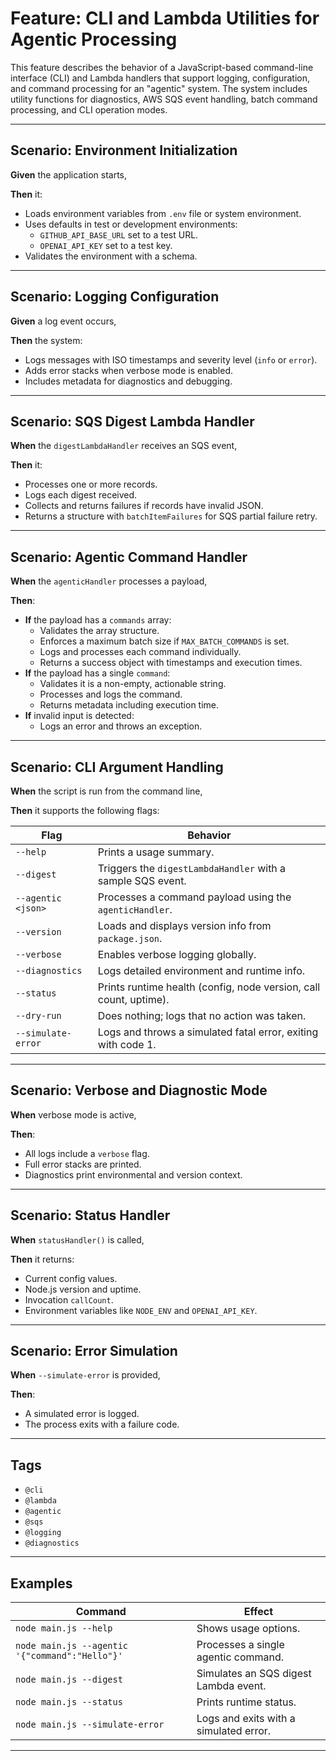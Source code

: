 # Feature: CLI and Lambda Utilities for Agentic Processing

This feature describes the behavior of a JavaScript-based command-line interface (CLI) and Lambda handlers that support logging, configuration, and command processing for an "agentic" system. The system includes utility functions for diagnostics, AWS SQS event handling, batch command processing, and CLI operation modes.

---

## Scenario: Environment Initialization

**Given** the application starts,

**Then** it:
- Loads environment variables from `.env` file or system environment.
- Uses defaults in test or development environments:
  - `GITHUB_API_BASE_URL` set to a test URL.
  - `OPENAI_API_KEY` set to a test key.
- Validates the environment with a schema.

---

## Scenario: Logging Configuration

**Given** a log event occurs,

**Then** the system:
- Logs messages with ISO timestamps and severity level (`info` or `error`).
- Adds error stacks when verbose mode is enabled.
- Includes metadata for diagnostics and debugging.

---

## Scenario: SQS Digest Lambda Handler

**When** the `digestLambdaHandler` receives an SQS event,

**Then** it:
- Processes one or more records.
- Logs each digest received.
- Collects and returns failures if records have invalid JSON.
- Returns a structure with `batchItemFailures` for SQS partial failure retry.

---

## Scenario: Agentic Command Handler

**When** the `agenticHandler` processes a payload,

**Then**:
- **If** the payload has a `commands` array:
  - Validates the array structure.
  - Enforces a maximum batch size if `MAX_BATCH_COMMANDS` is set.
  - Logs and processes each command individually.
  - Returns a success object with timestamps and execution times.
- **If** the payload has a single `command`:
  - Validates it is a non-empty, actionable string.
  - Processes and logs the command.
  - Returns metadata including execution time.
- **If** invalid input is detected:
  - Logs an error and throws an exception.

---

## Scenario: CLI Argument Handling

**When** the script is run from the command line,

**Then** it supports the following flags:

| Flag              | Behavior                                                                 |
|-------------------|--------------------------------------------------------------------------|
| `--help`          | Prints a usage summary.                                                  |
| `--digest`        | Triggers the `digestLambdaHandler` with a sample SQS event.             |
| `--agentic <json>`| Processes a command payload using the `agenticHandler`.                 |
| `--version`       | Loads and displays version info from `package.json`.                    |
| `--verbose`       | Enables verbose logging globally.                                        |
| `--diagnostics`   | Logs detailed environment and runtime info.                              |
| `--status`        | Prints runtime health (config, node version, call count, uptime).        |
| `--dry-run`       | Does nothing; logs that no action was taken.                             |
| `--simulate-error`| Logs and throws a simulated fatal error, exiting with code 1.            |

---

## Scenario: Verbose and Diagnostic Mode

**When** verbose mode is active,

**Then**:
- All logs include a `verbose` flag.
- Full error stacks are printed.
- Diagnostics print environmental and version context.

---

## Scenario: Status Handler

**When** `statusHandler()` is called,

**Then** it returns:
- Current config values.
- Node.js version and uptime.
- Invocation `callCount`.
- Environment variables like `NODE_ENV` and `OPENAI_API_KEY`.

---

## Scenario: Error Simulation

**When** `--simulate-error` is provided,

**Then**:
- A simulated error is logged.
- The process exits with a failure code.

---

## Tags
- `@cli`
- `@lambda`
- `@agentic`
- `@sqs`
- `@logging`
- `@diagnostics`

---

## Examples

| Command                        | Effect                                              |
|--------------------------------|-----------------------------------------------------|
| `node main.js --help`         | Shows usage options.                                |
| `node main.js --agentic '{"command":"Hello"}'` | Processes a single agentic command.         |
| `node main.js --digest`       | Simulates an SQS digest Lambda event.               |
| `node main.js --status`       | Prints runtime status.                              |
| `node main.js --simulate-error`| Logs and exits with a simulated error.             |

---
